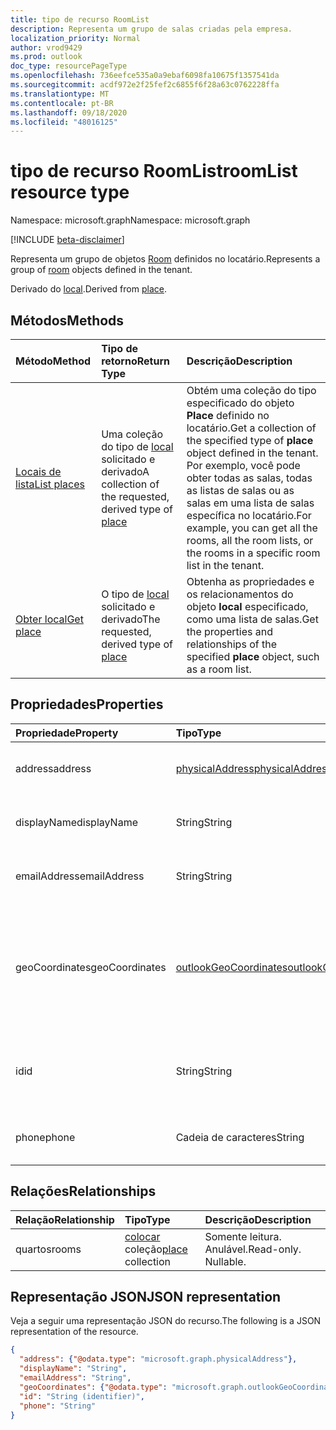 ```yaml
---
title: tipo de recurso RoomList
description: Representa um grupo de salas criadas pela empresa.
localization_priority: Normal
author: vrod9429
ms.prod: outlook
doc_type: resourcePageType
ms.openlocfilehash: 736eefce535a0a9ebaf6098fa10675f1357541da
ms.sourcegitcommit: acdf972e2f25fef2c6855f6f28a63c0762228ffa
ms.translationtype: MT
ms.contentlocale: pt-BR
ms.lasthandoff: 09/18/2020
ms.locfileid: "48016125"
---
```

# <a name="roomlist-resource-type"></a><span data-ttu-id="bf265-103">tipo de recurso RoomList</span><span class="sxs-lookup"><span data-stu-id="bf265-103">roomList resource type</span></span>

<span data-ttu-id="bf265-104">Namespace: microsoft.graph</span><span class="sxs-lookup"><span data-stu-id="bf265-104">Namespace: microsoft.graph</span></span>

[!INCLUDE [beta-disclaimer](../../includes/beta-disclaimer.md)]

<span data-ttu-id="bf265-105">Representa um grupo de objetos [Room](room.md) definidos no locatário.</span><span class="sxs-lookup"><span data-stu-id="bf265-105">Represents a group of [room](room.md) objects defined in the tenant.</span></span>

<span data-ttu-id="bf265-106">Derivado do [local](place.md).</span><span class="sxs-lookup"><span data-stu-id="bf265-106">Derived from [place](place.md).</span></span>

## <a name="methods"></a><span data-ttu-id="bf265-107">Métodos</span><span class="sxs-lookup"><span data-stu-id="bf265-107">Methods</span></span>

| <span data-ttu-id="bf265-108">Método</span><span class="sxs-lookup"><span data-stu-id="bf265-108">Method</span></span>                              | <span data-ttu-id="bf265-109">Tipo de retorno</span><span class="sxs-lookup"><span data-stu-id="bf265-109">Return Type</span></span>                  | <span data-ttu-id="bf265-110">Descrição</span><span class="sxs-lookup"><span data-stu-id="bf265-110">Description</span></span> |
|:------------------------------------|:-----------------------------|:--------|
| [<span data-ttu-id="bf265-111">Locais de lista</span><span class="sxs-lookup"><span data-stu-id="bf265-111">List places</span></span>](../api/place-list.md) | <span data-ttu-id="bf265-112">Uma coleção do tipo de [local](place.md) solicitado e derivado</span><span class="sxs-lookup"><span data-stu-id="bf265-112">A collection of the requested, derived type of [place](place.md)</span></span> | <span data-ttu-id="bf265-113">Obtém uma coleção do tipo especificado do objeto **Place** definido no locatário.</span><span class="sxs-lookup"><span data-stu-id="bf265-113">Get a collection of the specified type of **place** object defined in the tenant.</span></span> <span data-ttu-id="bf265-114">Por exemplo, você pode obter todas as salas, todas as listas de salas ou as salas em uma lista de salas específica no locatário.</span><span class="sxs-lookup"><span data-stu-id="bf265-114">For example, you can get all the rooms, all the room lists, or the rooms in a specific room list in the tenant.</span></span>|
| [<span data-ttu-id="bf265-115">Obter local</span><span class="sxs-lookup"><span data-stu-id="bf265-115">Get place</span></span>](../api/place-get.md)    | <span data-ttu-id="bf265-116">O tipo de [local](place.md) solicitado e derivado</span><span class="sxs-lookup"><span data-stu-id="bf265-116">The requested, derived type of [place](place.md)</span></span>            | <span data-ttu-id="bf265-117">Obtenha as propriedades e os relacionamentos do objeto **local** especificado, como uma lista de salas.</span><span class="sxs-lookup"><span data-stu-id="bf265-117">Get the properties and relationships of the specified **place** object, such as a room list.</span></span> |

## <a name="properties"></a><span data-ttu-id="bf265-118">Propriedades</span><span class="sxs-lookup"><span data-stu-id="bf265-118">Properties</span></span>

| <span data-ttu-id="bf265-119">Propriedade</span><span class="sxs-lookup"><span data-stu-id="bf265-119">Property</span></span>       | <span data-ttu-id="bf265-120">Tipo</span><span class="sxs-lookup"><span data-stu-id="bf265-120">Type</span></span>                                              | <span data-ttu-id="bf265-121">Descrição</span><span class="sxs-lookup"><span data-stu-id="bf265-121">Description</span></span> |
|:---------------|:--------------------------------------------------|:--------|
| <span data-ttu-id="bf265-122">address</span><span class="sxs-lookup"><span data-stu-id="bf265-122">address</span></span>        | [<span data-ttu-id="bf265-123">physicalAddress</span><span class="sxs-lookup"><span data-stu-id="bf265-123">physicalAddress</span></span>](physicaladdress.md)             | <span data-ttu-id="bf265-124">O endereço da lista de salas.</span><span class="sxs-lookup"><span data-stu-id="bf265-124">The street address of the room list.</span></span> |
| <span data-ttu-id="bf265-125">displayName</span><span class="sxs-lookup"><span data-stu-id="bf265-125">displayName</span></span>    | <span data-ttu-id="bf265-126">String</span><span class="sxs-lookup"><span data-stu-id="bf265-126">String</span></span>                                            | <span data-ttu-id="bf265-127">O nome associado à lista de salas.</span><span class="sxs-lookup"><span data-stu-id="bf265-127">The name associated with the room list.</span></span> |
| <span data-ttu-id="bf265-128">emailAddress</span><span class="sxs-lookup"><span data-stu-id="bf265-128">emailAddress</span></span>   | <span data-ttu-id="bf265-129">String</span><span class="sxs-lookup"><span data-stu-id="bf265-129">String</span></span>                                            | <span data-ttu-id="bf265-130">O endereço de email da lista de salas.</span><span class="sxs-lookup"><span data-stu-id="bf265-130">The email address of the room list.</span></span> |
| <span data-ttu-id="bf265-131">geoCoordinates</span><span class="sxs-lookup"><span data-stu-id="bf265-131">geoCoordinates</span></span> | [<span data-ttu-id="bf265-132">outlookGeoCoordinates</span><span class="sxs-lookup"><span data-stu-id="bf265-132">outlookGeoCoordinates</span></span>](outlookgeocoordinates.md) | <span data-ttu-id="bf265-133">Especifica o local da sala de opções no latitude, longitude e (opcionalmente) as coordenadas de altitude.</span><span class="sxs-lookup"><span data-stu-id="bf265-133">Specifies the roomlist location in latitude, longitude and (optionally) altitude coordinates.</span></span> |
| <span data-ttu-id="bf265-134">id</span><span class="sxs-lookup"><span data-stu-id="bf265-134">id</span></span>             | <span data-ttu-id="bf265-135">String</span><span class="sxs-lookup"><span data-stu-id="bf265-135">String</span></span>                                            | <span data-ttu-id="bf265-136">Identificador exclusivo da lista de salas.</span><span class="sxs-lookup"><span data-stu-id="bf265-136">Unique identifier for the room list.</span></span> <span data-ttu-id="bf265-137">Somente leitura.</span><span class="sxs-lookup"><span data-stu-id="bf265-137">Read-only.</span></span> |
| <span data-ttu-id="bf265-138">phone</span><span class="sxs-lookup"><span data-stu-id="bf265-138">phone</span></span>          | <span data-ttu-id="bf265-139">Cadeia de caracteres</span><span class="sxs-lookup"><span data-stu-id="bf265-139">String</span></span>                                            | <span data-ttu-id="bf265-140">O número de telefone da lista de salas.</span><span class="sxs-lookup"><span data-stu-id="bf265-140">The phone number of the room list.</span></span> |

## <a name="relationships"></a><span data-ttu-id="bf265-141">Relações</span><span class="sxs-lookup"><span data-stu-id="bf265-141">Relationships</span></span>

| <span data-ttu-id="bf265-142">Relação</span><span class="sxs-lookup"><span data-stu-id="bf265-142">Relationship</span></span> | <span data-ttu-id="bf265-143">Tipo</span><span class="sxs-lookup"><span data-stu-id="bf265-143">Type</span></span>                         | <span data-ttu-id="bf265-144">Descrição</span><span class="sxs-lookup"><span data-stu-id="bf265-144">Description</span></span>          |
|:-------------|:-----------------------------|:---------------------|
| <span data-ttu-id="bf265-145">quartos</span><span class="sxs-lookup"><span data-stu-id="bf265-145">rooms</span></span>        | <span data-ttu-id="bf265-146">[colocar](place.md) coleção</span><span class="sxs-lookup"><span data-stu-id="bf265-146">[place](place.md) collection</span></span> | <span data-ttu-id="bf265-p103">Somente leitura. Anulável.</span><span class="sxs-lookup"><span data-stu-id="bf265-p103">Read-only. Nullable.</span></span> |

## <a name="json-representation"></a><span data-ttu-id="bf265-149">Representação JSON</span><span class="sxs-lookup"><span data-stu-id="bf265-149">JSON representation</span></span>

<span data-ttu-id="bf265-150">Veja a seguir uma representação JSON do recurso.</span><span class="sxs-lookup"><span data-stu-id="bf265-150">The following is a JSON representation of the resource.</span></span>

<!-- {
  "blockType": "resource",
  "keyProperty": "id",
  "optionalProperties": [

  ],
  "@odata.type": "microsoft.graph.roomList"
}-->

```json
{
  "address": {"@odata.type": "microsoft.graph.physicalAddress"},
  "displayName": "String",
  "emailAddress": "String",
  "geoCoordinates": {"@odata.type": "microsoft.graph.outlookGeoCoordinates"},
  "id": "String (identifier)",
  "phone": "String"
}
```

<!-- uuid: 16cd6b66-4b1a-43a1-adaf-3a886856ed98
2019-02-04 14:57:30 UTC -->
<!-- {
  "type": "#page.annotation",
  "description": "roomList resource",
  "keywords": "",
  "section": "documentation",
  "tocPath": ""
}-->


